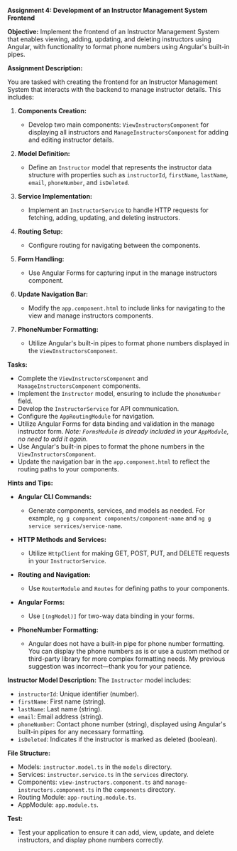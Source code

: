 **Assignment 4: Development of an Instructor Management System Frontend**

**Objective:** Implement the frontend of an Instructor Management System that enables viewing, adding, updating, and deleting instructors using Angular, with functionality to format phone numbers using Angular's built-in pipes.

**Assignment Description:**

You are tasked with creating the frontend for an Instructor Management System that interacts with the backend to manage instructor details. This includes:

1. **Components Creation:**
   - Develop two main components: `ViewInstructorsComponent` for displaying all instructors and `ManageInstructorsComponent` for adding and editing instructor details.

2. **Model Definition:**
   - Define an `Instructor` model that represents the instructor data structure with properties such as `instructorId`, `firstName`, `lastName`, `email`, `phoneNumber`, and `isDeleted`.

3. **Service Implementation:**
   - Implement an `InstructorService` to handle HTTP requests for fetching, adding, updating, and deleting instructors.

4. **Routing Setup:**
   - Configure routing for navigating between the components.

5. **Form Handling:**
   - Use Angular Forms for capturing input in the manage instructors component.

6. **Update Navigation Bar:**
   - Modify the `app.component.html` to include links for navigating to the view and manage instructors components.

7. **PhoneNumber Formatting:**
   - Utilize Angular's built-in pipes to format phone numbers displayed in the `ViewInstructorsComponent`.

**Tasks:**

- Complete the `ViewInstructorsComponent` and `ManageInstructorsComponent` components.
- Implement the `Instructor` model, ensuring to include the `phoneNumber` field.
- Develop the `InstructorService` for API communication.
- Configure the `AppRoutingModule` for navigation.
- Utilize Angular Forms for data binding and validation in the manage instructor form. *Note: `FormsModule` is already included in your `AppModule`, no need to add it again.*
- Use Angular's built-in pipes to format the phone numbers in the `ViewInstructorsComponent`.
- Update the navigation bar in the `app.component.html` to reflect the routing paths to your components.

**Hints and Tips:**

- **Angular CLI Commands:**
  - Generate components, services, and models as needed. For example, `ng g component components/component-name` and `ng g service services/service-name`.

- **HTTP Methods and Services:**
  - Utilize `HttpClient` for making GET, POST, PUT, and DELETE requests in your `InstructorService`.

- **Routing and Navigation:**
  - Use `RouterModule` and `Routes` for defining paths to your components.

- **Angular Forms:**
  - Use `[(ngModel)]` for two-way data binding in your forms.

- **PhoneNumber Formatting:**
  - Angular does not have a built-in pipe for phone number formatting. You can display the phone numbers as is or use a custom method or third-party library for more complex formatting needs. My previous suggestion was incorrect—thank you for your patience.

**Instructor Model Description:**
The `Instructor` model includes:
- `instructorId`: Unique identifier (number).
- `firstName`: First name (string).
- `lastName`: Last name (string).
- `email`: Email address (string).
- `phoneNumber`: Contact phone number (string), displayed using Angular's built-in pipes for any necessary formatting.
- `isDeleted`: Indicates if the instructor is marked as deleted (boolean).

**File Structure:**

- Models: `instructor.model.ts` in the `models` directory.
- Services: `instructor.service.ts` in the `services` directory.
- Components: `view-instructors.component.ts` and `manage-instructors.component.ts` in the `components` directory.
- Routing Module: `app-routing.module.ts`.
- AppModule: `app.module.ts`.

**Test:**

- Test your application to ensure it can add, view, update, and delete instructors, and display phone numbers correctly.
